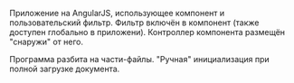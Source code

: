 Приложение на AngularJS, использующее компонент и пользовательский фильтр.
Фильтр включён в компонент (также доступен глобально в приложени).
Контроллер компонента размещён "снаружи" от него.

Программа разбита на части-файлы.
"Ручная" инициализация при полной загрузке документа.